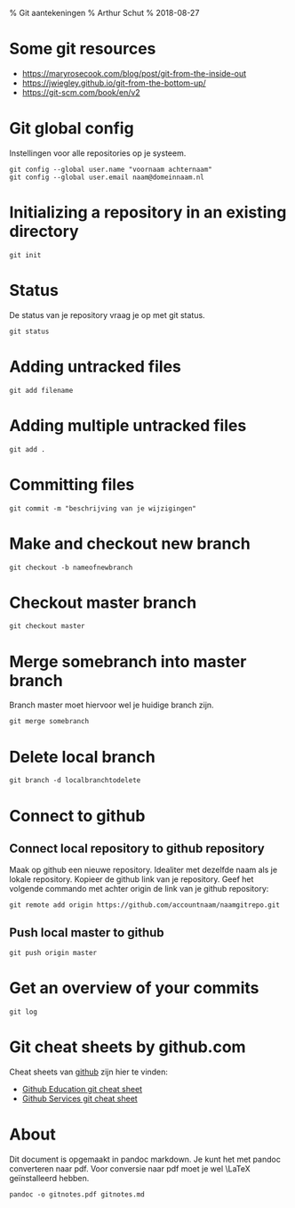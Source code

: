 % Git aantekeningen
% Arthur Schut
% 2018-08-27

# Some git resources
- https://maryrosecook.com/blog/post/git-from-the-inside-out
- https://jwiegley.github.io/git-from-the-bottom-up/
- https://git-scm.com/book/en/v2

# Git global config
Instellingen voor alle repositories op je systeem.

~~~~ {#globalconfig .bash .numberLines}
git config --global user.name "voornaam achternaam"
git config --global user.email naam@domeinnaam.nl
~~~~~~~~~~~~~~~~~~~~~~~~~~~~~~

# Initializing a repository in an existing directory

~~~~ {#gitinit .bash .numberLines}
git init
~~~~~~~~~~~~~~~~~~~~~~~~~~~~~~

# Status
De status van je repository vraag je op met git status.

~~~~ {#gitstatus .bash .numberLines}
git status
~~~~~~~~~~~~~~~~~~~~~~~~~~~~~~

# Adding untracked files

~~~~ {#gitadd .bash .numberLines}
git add filename
~~~~~~~~~~~~~~~~~~~~~~~~~~~~~~

# Adding multiple untracked files

~~~~ {#gitaddmultiple .bash .numberLines}
git add .
~~~~~~~~~~~~~~~~~~~~~~~~~~~~~~

# Committing files

~~~~ {#gitcommit .bash .numberLines}
git commit -m "beschrijving van je wijzigingen"
~~~~~~~~~~~~~~~~~~~~~~~~~~~~~~

# Make and checkout new branch

~~~~ {#makebranch .bash .numberLines}
git checkout -b nameofnewbranch
~~~~~~~~~~~~~~~~~~~~~~~~~~~~~~

# Checkout master branch

~~~~ {#checkoutmaster .bash .numberLines}
git checkout master
~~~~~~~~~~~~~~~~~~~~~~~~~~~~~~

# Merge somebranch into master branch
Branch master moet hiervoor wel je huidige branch zijn.

~~~~ {#gitmerge .bash .numberLines}
git merge somebranch
~~~~~~~~~~~~~~~~~~~~~~~~~~~~~~

# Delete local branch

~~~~ {#gitdelbranch .bash .numberLines}
git branch -d localbranchtodelete
~~~~~~~~~~~~~~~~~~~~~~~~~~~~~~

# Connect to github
## Connect local repository to github repository
Maak op github een nieuwe repository. Idealiter met dezelfde naam als je lokale
repository. Kopieer de github link van je repository. Geef het volgende
commando met achter origin de link van je github repository:

~~~~ {#connectremote .bash .numberLines}
git remote add origin https://github.com/accountnaam/naamgitrepo.git
~~~~~~~~~~~~~~~~~~~~~~~~~~~~~~

## Push local master to github

~~~~ {#pushtoremote .bash .numberLines}
git push origin master
~~~~~~~~~~~~~~~~~~~~~~~~~~~~~~

# Get an overview of your commits

~~~~ {#gitlog .bash .numberLines}
git log
~~~~~~~~~~~~~~~~~~~~~~~~~~~~~~

# Git cheat sheets by github.com

Cheat sheets van [github](https://github.com/) zijn hier te vinden:

- [Github Education git cheat sheet](https://education.github.com/git-cheat-sheet-education.pdf)
- [Github Services git cheat sheet](https://services.github.com/on-demand/downloads/github-git-cheat-sheet.pdf)


# About

Dit document is opgemaakt in pandoc markdown. Je kunt het met pandoc
converteren naar pdf. Voor conversie naar pdf moet je wel \LaTeX geïnstalleerd
hebben.

~~~~ {#pandocconvert .bash .numberLines}
pandoc -o gitnotes.pdf gitnotes.md
~~~~~~~~~~~~~~~~~~~~~~~~~~~~~~
